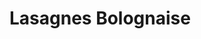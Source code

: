 # Lasagnes Bolognaise


<script src="https://gist.github.com/christianfelicite/e6fe830d808c701c3b588eb00a6c2928.js?file=bechamel.md"></script>
